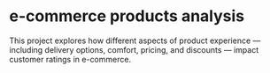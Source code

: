 # e-commerce products analysis

This project explores how different aspects of product experience — including delivery options, comfort, pricing, and discounts — impact customer ratings in e-commerce.
